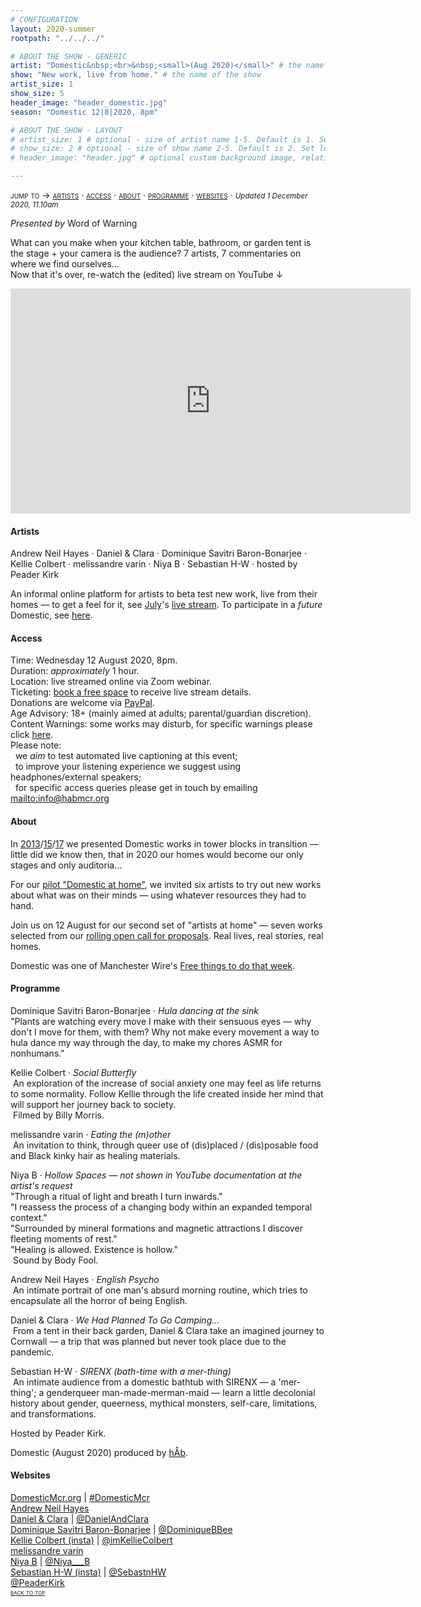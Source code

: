 ```yaml
---
# CONFIGURATION
layout: 2020-summer
rootpath: "../../../"

# ABOUT THE SHOW - GENERIC
artist: "Domestic&nbsp;<br>&nbsp;<small>(Aug 2020)</small>" # the name of the artist or company
show: "New work, live from home." # the name of the show
artist_size: 1
show_size: 5
header_image: "header_domestic.jpg"  
season: "Domestic 12|8|2020, 8pm"

# ABOUT THE SHOW - LAYOUT
# artist_size: 1 # optional - size of artist name 1-5. Default is 1. Set longer names to lower values
# show_size: 2 # optional - size of show name 2-5. Default is 2. Set longer names to lower values
# header_image: "header.jpg" # optional custom background image, relative to current page

---
```

<span style='font-variant: small-caps'>jump to → [artists](/archive/2020-domestic/august/#artists) · [access](/archive/2020-domestic/august/#access) · [about](/archive/2020-domestic/august/#about) · [programme](/archive/2020-domestic/august/#programme) · [websites](/archive/2020-domestic/august/#websites)</span> · <small>*Updated 1 December 2020, 11.10am*</small>     
        
*Presented by* Word of Warning        
         
What can you make when your kitchen table, bathroom, or garden tent is the stage + your camera is the audience? 7 artists, 7 commentaries on where we find ourselves…<br>Now that it's over, re-watch the (edited) live stream on YouTube ↓        
<iframe src="http://youtube.com/embed/AOT29ZTtZAA" width="640" height="360" frameborder="0" allowfullscreen></iframe>        
         
#### Artists       
Andrew Neil Hayes · Daniel & Clara · Dominique Savitri Baron-Bonarjee · Kellie Colbert · melissandre varin · Niya B · Sebastian H-W · hosted by Peader Kirk        
           
An informal online platform for artists to beta test new work, live from their homes — to get a feel for it, see [July](/archive/2020-domestic/july)'s <a href="http://youtu.be/IUNv7CARKLU" target="_blank">live stream</a>. To participate in a *future* Domestic, see <a href="http://domesticmcr.posthaven.com" target="_blank">here</a>.      
      
#### Access            
Time: Wednesday 12 August 2020, 8pm.<br>Duration: *approximately* 1 hour.<br>Location: live streamed online via Zoom webinar.<br>Ticketing: <a href="http://eventbrite.co.uk/e/domestic-registration-115351357014" target="_blank">book a free space</a> to receive live stream details.<br>Donations are welcome via <a href="http://www.paypal.me/warnmcr" target="_blank">PayPal</a>.<br>Age Advisory: 18+ (mainly aimed at adults; parental/guardian discretion).<br>Content Warnings: some works may disturb, for specific warnings please click [here](/warnings).<br>Please note:<br>&nbsp;&nbsp;we *aim* to test automated live captioning at this event;<br>&nbsp;&nbsp;to improve your listening experience we suggest using headphones/external speakers;<br>&nbsp;&nbsp;for specific access queries please get in touch by emailing <mailto:info@habmcr.org>         
          
#### About         
In [2013](/archive/2013-domestic)/[15](/archive/2015-domestic)/[17](/archive/2017-autumnwinter/pritchard) we presented Domestic works in tower blocks in transition — little did we know then, that in 2020 our homes would become our only stages and only auditoria…        
        
For our [pilot "Domestic at home"](/archive/2020-domestic/july), we invited six artists to try out new works about what was on their minds — using whatever resources they had to hand.        
        
Join us on 12 August for our second set of "artists at home" — seven works selected from our <a href="http://domesticmcr.posthaven.com" target="_blank">rolling open call for proposals</a>. Real lives, real stories, real homes.        
         
Domestic was one of Manchester Wire's <a href="http://manchesterwire.co.uk/guide/free-things-to-do-in-manchester-this-week-vinyasa-yoga" target="_blank">Free things to do that week</a>.         
         
#### Programme         
Dominique Savitri Baron-Bonarjee · *Hula dancing at the sink*<br>"Plants are watching every move I make with their sensuous eyes — why don't I move for them, with them? Why not make every movement a way to hula dance my way through the day, to make my chores ASMR for nonhumans."        
        
Kellie Colbert · *Social Butterfly*<br>&nbsp;An exploration of the increase of social anxiety one may feel as life returns to some normality. Follow Kellie through the life created inside her mind that will support her journey back to society.<br>&nbsp;Filmed by Billy Morris.        
        
melissandre varin · *Eating the (m)other*<br>&nbsp;An invitation to think, through queer use of (dis)placed / (dis)posable food and Black kinky hair as healing materials.        
        
Niya B · *Hollow Spaces — not shown in YouTube documentation at the artist's request*<br>"Through a ritual of light and breath I turn inwards."<br>"I reassess the process of a changing body within an expanded temporal context."<br>"Surrounded by mineral formations and magnetic attractions I discover fleeting moments of rest."<br>"Healing is allowed. Existence is hollow."<br>&nbsp;Sound by Body Fool.        
        
Andrew Neil Hayes · *English Psycho*<br>&nbsp;An intimate portrait of one man's absurd morning routine, which tries to encapsulate all the horror of being English.        
        
Daniel & Clara · *We Had Planned To Go Camping…*<br>&nbsp;From a tent in their back garden, Daniel & Clara take an imagined journey to Cornwall — a trip that was planned but never took place due to the pandemic.        
        
Sebastian H-W · *SIRENX (bath-time with a mer-thing)*<br>&nbsp;An intimate audience from a domestic bathtub with SIRENX — a 'mer-thing'; a genderqueer man-made-merman-maid — learn a little decolonial history about gender, queerness, mythical monsters, self-care, limitations, and transformations.        
        
Hosted by Peader Kirk.        
        
Domestic (August 2020) produced by [hÅb](/hab).         
         
#### Websites         
<a href="http://domesticmcr.org" target="_blank">DomesticMcr.org</a> | <a href="http://twitter.com/hashtag/DomesticMcr" target="_blank">#DomesticMcr</a><br><a href="http://andrewneilhayes.com" target="_blank">Andrew Neil Hayes</a><br><a href="http://daniel-clara.co.uk" target="_blank">Daniel & Clara</a> | <a href="http://twitter.com/DanielAndClara" target="_blank">@DanielAndClara</a><br><a href="http://dominiquebb.com" target="_blank">Dominique Savitri Baron-Bonarjee</a> | <a href="http://twitter.com/DominiqueBBee" target="_blank">@DominiqueBBee</a><br><a href="http://instagram.com/kellie.colbert.theatre" target="_blank">Kellie Colbert (insta)</a> | <a href="http://twitter.com/imKellieColbert" target="_blank">@imKellieColbert</a><br><a href="http://intersticies.com" target="_blank">melissandre varin</a><br><a href="http://www.niyab.com" target="_blank">Niya B</a> | <a href="http://twitter.com/Niya___B" target="_blank">@Niya___B</a><br><a href="http://instagram.com/sebastnhw" target="_blank">Sebastian H-W (insta)</a> | <a href="http://twitter.com/SebastnHW" target="_blank">@SebastnHW</a><br><a href="http://twitter.com/PeaderKirk" target="_blank">@PeaderKirk</a>               
<small><span style='font-variant: small-caps'>[back to top](/archive/2020-domestic/august)</span></small>

